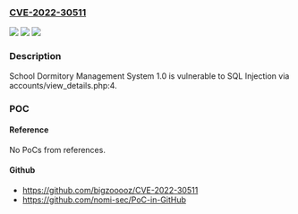 ### [CVE-2022-30511](https://cve.mitre.org/cgi-bin/cvename.cgi?name=CVE-2022-30511)
![](https://img.shields.io/static/v1?label=Product&message=n%2Fa&color=blue)
![](https://img.shields.io/static/v1?label=Version&message=n%2Fa&color=blue)
![](https://img.shields.io/static/v1?label=Vulnerability&message=n%2Fa&color=brighgreen)

### Description

School Dormitory Management System 1.0 is vulnerable to SQL Injection via accounts/view_details.php:4.

### POC

#### Reference
No PoCs from references.

#### Github
- https://github.com/bigzooooz/CVE-2022-30511
- https://github.com/nomi-sec/PoC-in-GitHub

